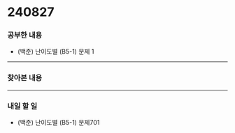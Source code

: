 # 240827

### 공부한 내용

- (백준) 난이도별 (B5-1) 문제 1

---

### 찾아본 내용

---

### 내일 할 일

- (백준) 난이도별 (B5-1) 문제701
